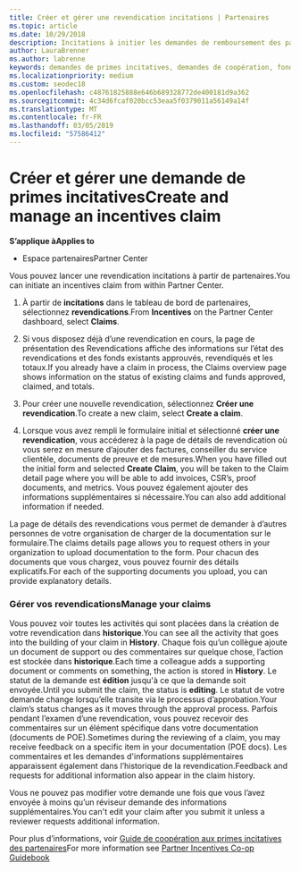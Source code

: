 ```yaml
---
title: Créer et gérer une revendication incitations | Partenaires
ms.topic: article
ms.date: 10/29/2018
description: Incitations à initier les demandes de remboursement des partenaires. Vous pouvez voir toutes les activités contenues dans la création de votre revendication dans l’historique.
author: LauraBrenner
ms.author: labrenne
keywords: demandes de primes incitatives, demandes de coopération, fonds de coopération
ms.localizationpriority: medium
ms.custom: seodec18
ms.openlocfilehash: c48761825888e646b689328772de400181d9a362
ms.sourcegitcommit: 4c34d6fcaf020bcc53eaa5f0379011a56149a14f
ms.translationtype: MT
ms.contentlocale: fr-FR
ms.lasthandoff: 03/05/2019
ms.locfileid: "57586412"
---
```

# <a name="create-and-manage-an-incentives-claim"></a><span data-ttu-id="65363-105">Créer et gérer une demande de primes incitatives</span><span class="sxs-lookup"><span data-stu-id="65363-105">Create and manage an incentives claim</span></span>

<span data-ttu-id="65363-106">**S’applique à**</span><span class="sxs-lookup"><span data-stu-id="65363-106">**Applies to**</span></span>
- <span data-ttu-id="65363-107">Espace partenaires</span><span class="sxs-lookup"><span data-stu-id="65363-107">Partner Center</span></span>

<span data-ttu-id="65363-108">Vous pouvez lancer une revendication incitations à partir de partenaires.</span><span class="sxs-lookup"><span data-stu-id="65363-108">You can initiate an incentives claim from within Partner Center.</span></span> 

1. <span data-ttu-id="65363-109">À partir de **incitations** dans le tableau de bord de partenaires, sélectionnez **revendications**.</span><span class="sxs-lookup"><span data-stu-id="65363-109">From **Incentives** on the Partner Center dashboard, select **Claims**.</span></span>

2.  <span data-ttu-id="65363-110">Si vous disposez déjà d’une revendication en cours, la page de présentation des Revendications affiche des informations sur l’état des revendications et des fonds existants approuvés, revendiqués et les totaux.</span><span class="sxs-lookup"><span data-stu-id="65363-110">If you already have a claim in process, the Claims overview page shows information on the status of existing claims and funds approved, claimed, and totals.</span></span>

3.  <span data-ttu-id="65363-111">Pour créer une nouvelle revendication, sélectionnez **Créer une revendication**.</span><span class="sxs-lookup"><span data-stu-id="65363-111">To create a new claim, select **Create a claim**.</span></span>

4.  <span data-ttu-id="65363-112">Lorsque vous avez rempli le formulaire initial et sélectionné **créer une revendication**, vous accéderez à la page de détails de revendication où vous serez en mesure d’ajouter des factures, conseiller du service clientèle, documents de preuve et de mesures.</span><span class="sxs-lookup"><span data-stu-id="65363-112">When you have filled out the initial form and selected **Create Claim**, you will be taken to the Claim detail page where you will be able to add invoices, CSR’s, proof documents, and metrics.</span></span> <span data-ttu-id="65363-113">Vous pouvez également ajouter des informations supplémentaires si nécessaire.</span><span class="sxs-lookup"><span data-stu-id="65363-113">You can also add additional information if needed.</span></span>

<span data-ttu-id="65363-114">La page de détails des revendications vous permet de demander à d’autres personnes de votre organisation de charger de la documentation sur le formulaire.</span><span class="sxs-lookup"><span data-stu-id="65363-114">The claims details page allows you to request others in your organization to upload documentation to the form.</span></span> <span data-ttu-id="65363-115">Pour chacun des documents que vous chargez, vous pouvez fournir des détails explicatifs.</span><span class="sxs-lookup"><span data-stu-id="65363-115">For each of the supporting documents you upload, you can provide explanatory details.</span></span> 

### <a name="manage-your-claims"></a><span data-ttu-id="65363-116">Gérer vos revendications</span><span class="sxs-lookup"><span data-stu-id="65363-116">Manage your claims</span></span>

<span data-ttu-id="65363-117">Vous pouvez voir toutes les activités qui sont placées dans la création de votre revendication dans **historique**.</span><span class="sxs-lookup"><span data-stu-id="65363-117">You can see all the activity that goes into the building of your claim in **History**.</span></span> <span data-ttu-id="65363-118">Chaque fois qu’un collègue ajoute un document de support ou des commentaires sur quelque chose, l’action est stockée dans **historique**.</span><span class="sxs-lookup"><span data-stu-id="65363-118">Each time a colleague adds a supporting document or comments on something, the action is stored in **History**.</span></span> <span data-ttu-id="65363-119">Le statut de la demande est **édition** jusqu'à ce que la demande soit envoyée.</span><span class="sxs-lookup"><span data-stu-id="65363-119">Until you submit the claim, the status is **editing**.</span></span> <span data-ttu-id="65363-120">Le statut de votre demande change lorsqu’elle transite via le processus d’approbation.</span><span class="sxs-lookup"><span data-stu-id="65363-120">Your claim’s status changes as it moves through the approval process.</span></span> <span data-ttu-id="65363-121">Parfois pendant l’examen d’une revendication, vous pouvez recevoir des commentaires sur un élément spécifique dans votre documentation (documents de POE).</span><span class="sxs-lookup"><span data-stu-id="65363-121">Sometimes during the reviewing of a claim, you may receive feedback on a specific item in your documentation (POE docs).</span></span> <span data-ttu-id="65363-122">Les commentaires et les demandes d'informations supplémentaires apparaissent également dans l’historique de la revendication.</span><span class="sxs-lookup"><span data-stu-id="65363-122">Feedback and requests for additional information also appear in the claim history.</span></span> 

<span data-ttu-id="65363-123">Vous ne pouvez pas modifier votre demande une fois que vous l’avez envoyée à moins qu’un réviseur demande des informations supplémentaires.</span><span class="sxs-lookup"><span data-stu-id="65363-123">You can't edit your claim after you submit it unless a reviewer requests additional information.</span></span>

<span data-ttu-id="65363-124">Pour plus d’informations, voir [Guide de coopération aux primes incitatives des partenaires](https://assets.microsoft.com/coop-guidebook.pdf)</span><span class="sxs-lookup"><span data-stu-id="65363-124">For more information see [Partner Incentives Co-op Guidebook](https://assets.microsoft.com/coop-guidebook.pdf)</span></span>
